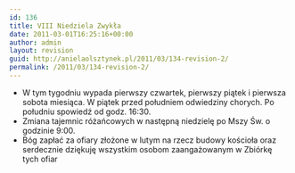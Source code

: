 ```yaml
---
id: 136
title: VIII Niedziela Zwykła
date: 2011-03-01T16:25:16+00:00
author: admin
layout: revision
guid: http://anielaolsztynek.pl/2011/03/134-revision-2/
permalink: /2011/03/134-revision-2/
---
```

  * W tym tygodniu wypada pierwszy czwartek, pierwszy piątek i pierwsza sobota miesiąca. W piątek przed południem odwiedziny chorych. Po południu spowiedź od godz. 16:30.
  * Zmiana tajemnic różańcowych w następną niedzielę po Mszy Św. o godzinie 9:00.
  * Bóg zapłać za ofiary złożone w lutym na rzecz budowy kościoła oraz serdecznie dziękuję wszystkim osobom zaangażowanym w Zbiórkę tych ofiar